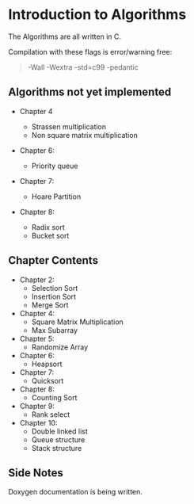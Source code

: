 # Introduction to Algorithms #
The Algorithms are all written in C.

Compilation with these flags is error/warning free:
> -Wall -Wextra -std=c99 -pedantic

## Algorithms not yet implemented ##
+ Chapter 4
  + Strassen multiplication
  + Non square matrix multiplication

+ Chapter 6: 
  + Priority queue

+ Chapter 7: 
  + Hoare Partition

+ Chapter 8: 
  + Radix sort
  + Bucket sort

## Chapter Contents ##
+ Chapter 2:
  + Selection Sort
  + Insertion Sort
  + Merge Sort
+ Chapter 4:
  + Square Matrix Multiplication
  + Max Subarray
+ Chapter 5:
  + Randomize Array
+ Chapter 6:
  + Heapsort
+ Chapter 7:
  + Quicksort
+ Chapter 8:
  + Counting Sort
+ Chapter 9:
  + Rank select
+ Chapter 10:
  + Double linked list
  + Queue structure
  + Stack structure

## Side Notes ##

Doxygen documentation is being written.
